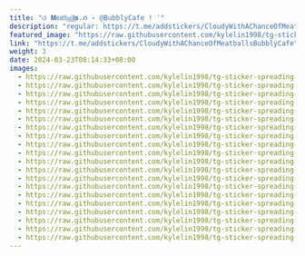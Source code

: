 ```yaml
---
title: "ଓ 𝗠𝖾𝖺𝗍b͟a͟l͟𝐥𝐬.𐑺 ࣪˖ @BubblyCafe ! ʾ"
description: "regular: https://t.me/addstickers/CloudyWithAChanceOfMeatballsBubblyCafe"
featured_image: "https://raw.githubusercontent.com/kylelin1998/tg-sticker-spreading-worldwide-images/main/img/7ed755d3-00a7-48ca-beae-77f21b359e84.jpg"
link: "https://t.me/addstickers/CloudyWithAChanceOfMeatballsBubblyCafe"
weight: 3
date: 2024-03-23T08:14:33+08:00
images:
  - https://raw.githubusercontent.com/kylelin1998/tg-sticker-spreading-worldwide-images/main/img/7ed755d3-00a7-48ca-beae-77f21b359e84.jpg
  - https://raw.githubusercontent.com/kylelin1998/tg-sticker-spreading-worldwide-images/main/img/99fdd034-c0bc-4beb-8516-058742093b3c.jpg
  - https://raw.githubusercontent.com/kylelin1998/tg-sticker-spreading-worldwide-images/main/img/3bd38a5b-e639-41c6-8521-335f749d9b49.jpg
  - https://raw.githubusercontent.com/kylelin1998/tg-sticker-spreading-worldwide-images/main/img/6b4fc8ad-85aa-4054-b2c8-d4fbcfdd3c68.jpg
  - https://raw.githubusercontent.com/kylelin1998/tg-sticker-spreading-worldwide-images/main/img/14985893-6e40-407a-a0d3-32e1c5491309.jpg
  - https://raw.githubusercontent.com/kylelin1998/tg-sticker-spreading-worldwide-images/main/img/f8e080f2-eef4-426d-a36a-8abc9edf20a4.jpg
  - https://raw.githubusercontent.com/kylelin1998/tg-sticker-spreading-worldwide-images/main/img/71ecc892-8f39-4c0a-824d-891041ebf100.jpg
  - https://raw.githubusercontent.com/kylelin1998/tg-sticker-spreading-worldwide-images/main/img/912b61b1-3ffe-4d1c-b45a-7a8ca3eb3cb6.jpg
  - https://raw.githubusercontent.com/kylelin1998/tg-sticker-spreading-worldwide-images/main/img/5ce4db0d-62bd-4e41-a97c-c0b79c956e3e.jpg
  - https://raw.githubusercontent.com/kylelin1998/tg-sticker-spreading-worldwide-images/main/img/69acd0a7-39f5-455e-b890-77f86f5c324e.jpg
  - https://raw.githubusercontent.com/kylelin1998/tg-sticker-spreading-worldwide-images/main/img/dbdd3ada-163e-4a55-b655-70bcabbc16e2.jpg
  - https://raw.githubusercontent.com/kylelin1998/tg-sticker-spreading-worldwide-images/main/img/980946e3-575f-46f9-ac12-142207a013a4.jpg
  - https://raw.githubusercontent.com/kylelin1998/tg-sticker-spreading-worldwide-images/main/img/e3fb60ab-8f21-4200-a91b-b1cee132c041.jpg
  - https://raw.githubusercontent.com/kylelin1998/tg-sticker-spreading-worldwide-images/main/img/8dfe98bd-f228-47fa-995d-5744afff35f8.jpg
  - https://raw.githubusercontent.com/kylelin1998/tg-sticker-spreading-worldwide-images/main/img/75b3a094-e40a-4e6e-9342-17c2b0dcaf7d.jpg
  - https://raw.githubusercontent.com/kylelin1998/tg-sticker-spreading-worldwide-images/main/img/e11aba6a-a0ca-4b73-9659-a4fb4276f18f.jpg
  - https://raw.githubusercontent.com/kylelin1998/tg-sticker-spreading-worldwide-images/main/img/182f3d10-32a5-4faf-8251-4f3110c53ddc.jpg
  - https://raw.githubusercontent.com/kylelin1998/tg-sticker-spreading-worldwide-images/main/img/cd59ee88-843b-4ccb-9b7c-ca8f0e727708.jpg
  - https://raw.githubusercontent.com/kylelin1998/tg-sticker-spreading-worldwide-images/main/img/99775ea2-8b5c-43fa-a08d-157ee4bbba2a.jpg
  - https://raw.githubusercontent.com/kylelin1998/tg-sticker-spreading-worldwide-images/main/img/887f461b-ac4b-4c98-ac80-69884001842b.jpg
---
```

